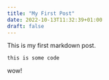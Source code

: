 ```yaml
---
title: "My First Post"
date: 2022-10-13T11:32:39+01:00
draft: false
---
```


This is my first markdown post. 

```this is some code```

wow!

